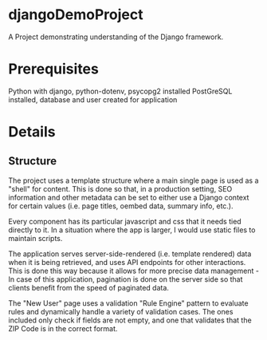 # djangoDemoProject
A Project demonstrating understanding of the Django framework.

# Prerequisites
Python with django, python-dotenv, psycopg2 installed
PostGreSQL installed, database and user created for application

# Details
## Structure
The project uses a template structure where a main single page is used as a "shell" for content. This is done so that, in a production setting, SEO information and other metadata can be set to either use a Django context for certain values (i.e. page titles, oembed data, summary info, etc.).

Every component has its particular javascript and css that it needs tied directly to it. In a situation where the app is larger, I would use static files to maintain scripts.

The application serves server-side-rendered (i.e. template rendered) data when it is being retrieved, and uses API endpoints for other interactions. This is done this way because it allows for more precise data management - In case of this application, pagination is done on the server side so that clients benefit from the speed of paginated data.

The "New User" page uses a validation "Rule Engine" pattern to evaluate rules and dynamically handle a variety of validation cases. The ones included only check if fields are not empty, and one that validates that the ZIP Code is in the correct format.

